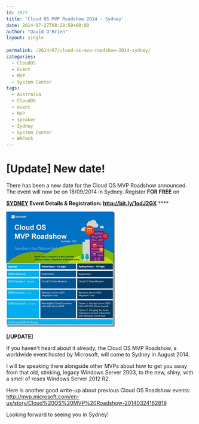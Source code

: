 ```yaml
---
id: 1877
title: 'Cloud OS MVP Roadshow 2014 - Sydney'
date: 2014-07-27T08:29:59+00:00
author: "David O'Brien"
layout: single

permalink: /2014/07/cloud-os-mvp-roadshow-2014-sydney/
categories:
  - CloudOS
  - Event
  - MVP
  - System Center
tags:
  - Australia
  - CloudOS
  - event
  - MVP
  - speaker
  - Sydney
  - System Center
  - WAPack
---
```

# [Update] New date!

There has been a new date for the Cloud OS MVP Roadshow announced. The event will now be on 18/09/2014 in Sydney. Register **FOR FREE** on

**<u>SYDNEY</u> Event Details & Registration:** [<b>http://bit.ly/1odJ2GX</b>](http://bit.ly/1odJ2GX) ****

![image](/media/2014/09/clip_image002_thumb.jpg)

**[/UPDATE]**

If you haven't heard about it already, the Cloud OS MVP Roadshow, a worldwide event hosted by Microsoft, will come to Sydney in August 2014.

I will be speaking there alongside other MVPs about how to get you away from that old, stinking, legacy Windows Server 2003, to the new, shiny, with a smell of roses Windows Server 2012 R2.

Here is another good write-up about previous Cloud OS Roadshow events: <http://mvp.microsoft.com/en-us/story/Cloud%20OS%20MVP%20Roadshow-20140324162819>

Looking forward to seeing you in Sydney!


